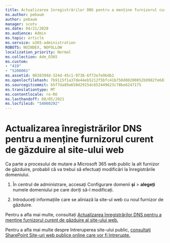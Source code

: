 ```yaml
---
title: Actualizarea înregistrărilor DNS pentru a menține furnizorul curent de găzduire al site-ului web
ms.author: pebaum
author: pebaum
manager: scotv
ms.date: 04/21/2020
ms.audience: Admin
ms.topic: article
ms.service: o365-administration
ROBOTS: NOINDEX, NOFOLLOW
localization_priority: Normal
ms.collection: Adm_O365
ms.custom:
- "419"
- "5200001"
ms.assetid: 0838394d-324d-45c1-9736-6f72e7e9bdb2
ms.openlocfilehash: 7b9115f1a37de44eb5212f5bfc41b750d80200852b9982fe683b90af6a22a7df
ms.sourcegitcommit: b5f7da89a650d2915dc652449623c78be6247175
ms.translationtype: MT
ms.contentlocale: ro-RO
ms.lasthandoff: 08/05/2021
ms.locfileid: "54060292"
---
```

# <a name="update-dns-records-to-keep-your-website-with-your-current-hosting-provider"></a>Actualizarea înregistrărilor DNS pentru a menține furnizorul curent de găzduire al site-ului web

Ca parte a procesului de mutare a Microsoft 365 web public la alt furnizor de găzduire, probabil că va trebui să efectuați modificări la înregistrările domeniului.
  
1. În centrul de administrare, accesați Configurare domenii **și** \> **alegeți** numele domeniului pe care doriți să-l modificați.

2. Introduceți informațiile care se aliniază la site-ul web cu noul furnizor de găzduire.

Pentru a afla mai multe, consultați [Actualizarea înregistrărilor DNS pentru a menține furnizorul curent de găzduire al site-ului web.](https://docs.microsoft.com/microsoft-365/admin/dns/update-dns-records-to-retain-current-hosting-provider?view=o365-worldwide)
  
Pentru a afla mai multe despre întreruperea site-ului public, [consultați SharePoint Site-uri web publice online care vor fi întrerupte.](https://support.office.com/article/sharepoint-online-public-websites-to-be-discontinued-e86bfd2f-5c7d-446f-a430-7cfcc0130916)
